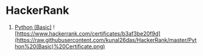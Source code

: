 # HackerRank
1. [Python (Basic)](https://www.hackerrank.com/certificates/b3af3be20f9d)
![https://www.hackerrank.com/certificates/b3af3be20f9d](https://raw.githubusercontent.com/kunal26das/HackerRank/master/Python%20(Basic)%20Certificate.png)

